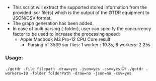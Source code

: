 - This script will extract the supported stored information from the provided .sor file(s) which is the output of the OTDR equipment to JSON/CSV format.
- The graph generation has been added.
- In case of bulk parsing (-folder), user can specify the concurrency factor to be used to increase the processing speed:
    - Apple Macbook M3 Pro-12 CPU Core result:
        - Parsing of 3539 sor files: 1 worker : 10.3s, 8 workers: 2.25s

### Usage:
`./gotdr -file filepath -draw=yes -json=yes -csv=yes`
Or
`./gotdr -workers=10 -folder folderPath -draw=no -json=no -csv=yes`
